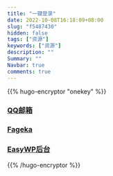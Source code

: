 ```yaml
---
title: "一键登录"
date: 2022-10-08T16:18:09+08:00
slug: "f5487430"
hidden: false
tags: ["资源"]
keywords: ["资源"]
description: ""
Summary: ""
Navbar: true
comments: true
---
```




<!--more-->

{{% hugo-encryptor "onekey" %}}



### [QQ邮箱](https://ssl.ptlogin2.qq.com/qqmail?Fun=clientlogin&clientuin=2111892612&clientkey=2241CA2F15F4F28D9B3F326A08706C23492A3F9F113F5343B569E4A10F4CA028D7665EFC04D4481C5EEE4231C35CA9DEDF183719485B5395E0404D4AF55A9DEE&ptlang=2052&keyindex=19)

### [Fageka](https://www.fageka.net/merchant/index?code=0313Lf0w3XJpmZ23wd1w3lcjua33Lf0O&state=4172)

### [EasyWP后台](https://dashboard.easywp.com/websites/783009/admin/index.php)



{{% /hugo-encryptor %}}
